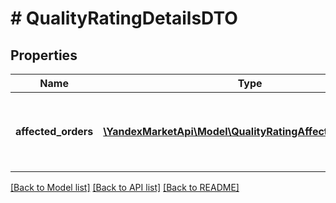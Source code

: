 # # QualityRatingDetailsDTO

## Properties

Name | Type | Description | Notes
------------ | ------------- | ------------- | -------------
**affected_orders** | [**\YandexMarketApi\Model\QualityRatingAffectedOrderDTO[]**](QualityRatingAffectedOrderDTO.md) | Список заказов, которые повлияли на индекс качества. |

[[Back to Model list]](../../README.md#models) [[Back to API list]](../../README.md#endpoints) [[Back to README]](../../README.md)
